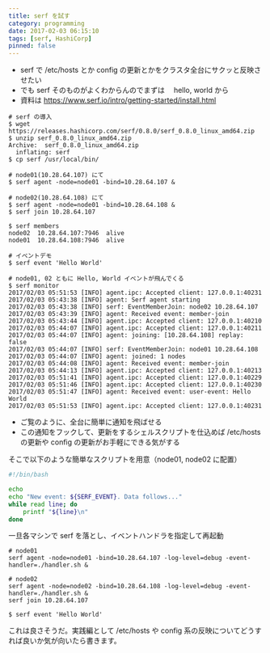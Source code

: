 ```yaml
---
title: serf を試す
category: programming
date: 2017-02-03 06:15:10
tags: [serf, HashiCorp]
pinned: false
---
```


- serf で /etc/hosts とか config の更新とかをクラスタ全台にサクッと反映させたい
- でも serf そのものがよくわからんのでまずは　 hello, world から
- 資料は https://www.serf.io/intro/getting-started/install.html

```
# serf の導入
$ wget https://releases.hashicorp.com/serf/0.8.0/serf_0.8.0_linux_amd64.zip
$ unzip serf_0.8.0_linux_amd64.zip
Archive:  serf_0.8.0_linux_amd64.zip
  inflating: serf
$ cp serf /usr/local/bin/

# node01(10.28.64.107) にて
$ serf agent -node=node01 -bind=10.28.64.107 &

# node02(10.28.64.108) にて
$ serf agent -node=node01 -bind=10.28.64.108 &
$ serf join 10.28.64.107

$ serf members
node02  10.28.64.107:7946  alive
node01  10.28.64.108:7946  alive

# イベントデモ
$ serf event 'Hello World'

# node01, 02 ともに Hello, World イベントが飛んでくる
$ serf monitor
2017/02/03 05:51:53 [INFO] agent.ipc: Accepted client: 127.0.0.1:40231
2017/02/03 05:43:38 [INFO] agent: Serf agent starting
2017/02/03 05:43:38 [INFO] serf: EventMemberJoin: node02 10.28.64.107
2017/02/03 05:43:39 [INFO] agent: Received event: member-join
2017/02/03 05:43:44 [INFO] agent.ipc: Accepted client: 127.0.0.1:40210
2017/02/03 05:44:07 [INFO] agent.ipc: Accepted client: 127.0.0.1:40211
2017/02/03 05:44:07 [INFO] agent: joining: [10.28.64.108] replay: false
2017/02/03 05:44:07 [INFO] serf: EventMemberJoin: node01 10.28.64.108
2017/02/03 05:44:07 [INFO] agent: joined: 1 nodes
2017/02/03 05:44:08 [INFO] agent: Received event: member-join
2017/02/03 05:44:13 [INFO] agent.ipc: Accepted client: 127.0.0.1:40213
2017/02/03 05:51:41 [INFO] agent.ipc: Accepted client: 127.0.0.1:40229
2017/02/03 05:51:46 [INFO] agent.ipc: Accepted client: 127.0.0.1:40230
2017/02/03 05:51:47 [INFO] agent: Received event: user-event: Hello World
2017/02/03 05:51:53 [INFO] agent.ipc: Accepted client: 127.0.0.1:40231
```

- ご覧のように、全台に簡単に通知を飛ばせる
- この通知をフックして、更新をするシェルスクリプトを仕込めば /etc/hosts の更新や config の更新がお手軽にできる気がする

そこで以下のような簡単なスクリプトを用意（node01, node02 に配置）

```sh
#!/bin/bash

echo
echo "New event: ${SERF_EVENT}. Data follows..."
while read line; do
    printf "${line}\n"
done
```

一旦各マシンで serf を落とし、イベントハンドラを指定して再起動

```
# node01
serf agent -node=node01 -bind=10.28.64.107 -log-level=debug -event-handler=./handler.sh &

# node02
serf agent -node=node02 -bind=10.28.64.108 -log-level=debug -event-handler=./handler.sh &
serf join 10.28.64.107

$ serf event 'Hello World'

```

これは良さそうだ。実践編として /etc/hosts や config 系の反映についてどうすれば良いか気が向いたら書きます。
